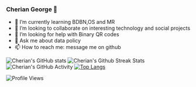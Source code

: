 ### Cherian George 👋

<!--
**cheriangeorge/cheriangeorge** is a ✨ _special_ ✨ repository because its `README.md` (this file) appears on your GitHub profile.

Here are some ideas to get you started:
-->

<!--
- 🔭 I’m currently working on something confidential
-->
- 🌱 I’m currently learning BDBN,OS and MR
- 👯 I’m looking to collaborate on interesting technology and social projects
- 🤔 I’m looking for help with Binary QR codes 
- 💬 Ask me about data policy
- 📫 How to reach me: message me on github



![Cherian's GitHub stats](https://github-readme-stats.vercel.app/api?username=cheriangeorge&show_icons=true&theme=radical)
![Cherian's Github Streak Stats](https://github-readme-streak-stats.herokuapp.com/?user=cheriangeorge&theme=tokyonight)
![Cherian's GitHub Activity](https://activity-graph.herokuapp.com/graph?username=cheriangeorge&bg_color=000000&color=1fdbd8&line=ff5c5c&point=1adbce&area=true&hide_border=false)
[![Top Langs](https://github-readme-stats.vercel.app/api/top-langs/?username=cheriangeorge&langs_count=8)](https://github.com/cheriangeorge/)


<!--
[![Top Langs](https://github-readme-stats.vercel.app/api/top-langs/?username=cheriangeorge&layout=compact)](https://github.com/cheriangeorge/github-readme-stats)
-->
![Profile Views](https://komarev.com/ghpvc/?username=cheriangeorge&label=Profile%20views&color=brightgreen&style=plastic)
